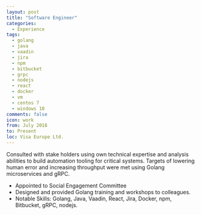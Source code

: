 ```yaml
---
layout: post
title: "Software Engineer"
categories:
  - Experience
tags:
  - golang
  - java
  - vaadin
  - jira
  - npm
  - bitbucket
  - grpc
  - nodejs
  - react
  - docker
  - vm
  - centos 7
  - windows 10
comments: false
icon: work
from: July 2018
to: Present
loc: Visa Europe Ltd.
---
```


Consulted with stake holders using own technical expertise and analysis abilities to build automation tooling for critical systems. Targets of lowering human error and increasing throughput were met using Golang microservices and gRPC.

- Appointed to Social Engagement Committee
- Designed and provided Golang training and workshops to colleagues.
- Notable Skills: Golang, Java, Vaadin, React, Jira, Docker, npm, Bitbucket, gRPC, nodejs.
